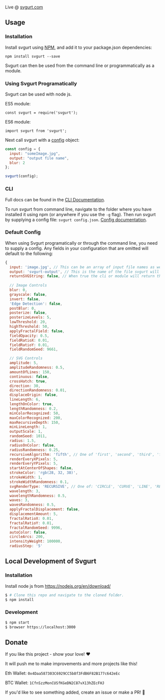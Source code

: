Live @ [svgurt.com](http://svgurt.com)

## Usage

### Installation

Install svgurt using [NPM](https://nodejs.org/en/download), and add it to your package.json dependencies:

`npm install svgurt --save`

Svgurt can then be used from the command line or programmatically as a module.

### Using Svgurt Programatically

Svgurt can be used with node js.

ES5 module:

`const svgurt = require('svgurt');`

ES6 module:

`import svgurt from 'svgurt';`

Next call svgurt with a [config](https://github.com/Anemy/svgurt#config) object:

```js
const config = {
  input: "someImage.jpg",
  output: "output file name",
  blur: 2
};

svgurt(config);
```

### CLI

Full docs can be found in the [CLI Documentation](http://svgurt.com/#/cli).

To run svgurt from command line, navigate to the folder where you have installed it using npm (or anywhere if you use the `-g` flag). Then run svgurt by supplying a config file:
`svgurt config.json`.
[Config documentation](https://github.com/Anemy/svgurt#config).

### Default Config

When using Svgurt programatically or through the command line, you need to supply a config. Any fields in your configuration that are omitted will default to the following:

```js
{
  input: 'image.jpg', // This can be an array of input file names as well. jpg and png are both supported.
  output: 'svgurt-output', // This is the name of the file svgurt will save to if 'returnSVGString' is 'false'. It will also accept an array sequentially coupled with 'input'.
  returnSVGString: false, // When true the cli or module will return the svg output as a string instead of saving to a file.
  
  // Image Controls
  blur: 0,
  grayscale: false,
  invert: false,
  'Edge Detection': false,
  postBlur: 0,
  posterize: false,
  posterizeLevels: 5,
  lowThreshold: 20,
  highThreshold: 50,
  applyFractalField: false,
  fieldOpacity: 0.5,
  fieldRatioX: 0.01,
  fieldRatioY: 0.01,
  fieldRandomSeed: 9661,

  // SVG Controls
  amplitude: 5,
  amplitudeRandomness: 0.5,
  amountOfLines: 150,
  continuous: false,
  crossHatch: true,
  direction: 30,
  directionRandomness: 0.01,
  displaceOrigin: false,
  lineLength: 6,
  lengthOnColor: true,
  lengthRandomness: 0.2,
  minColorRecognized: 50,
  maxColorRecognized: 200,
  maxRecursiveDepth: 150,
  minLineLength: 1,
  outputScale: 1,
  randomSeed: 1011,
  radius: 1.5,
  radiusOnColor: false,
  radiusRandomness: 0.25,
  recursiveAlgorithm: 'fifth', // One of 'first', 'second', 'third', 'fourth', or 'fifth'.
  renderEveryXPixels: 5,
  renderEveryYPixels: 5,
  startAtCenterOfShapes: false,
  strokeColor: 'rgb(28, 32, 38)',
  strokeWidth: 1,
  strokeWidthRandomness: 0.1,
  svgRenderType: 'RECURSIVE', // One of: 'CIRCLE', 'CURVE', 'LINE', 'RECURSIVE', or 'CONCENTRIC'.
  wavelength: 3,
  wavelengthRandomness: 0.5,
  waves: 3,
  wavesRandomness: 0.5,
  applyFractalDisplacement: false,
  displacementAmount: 5,
  fractalRatioX: 0.01,
  fractalRatioY: 0.01,
  fractalRandomSeed: 9996,
  autoColor: false,
  circleArcs: 200,
  intensityWeight: 100000,
  radiusStep: '5'
```

## Local Development of Svgurt

### Installation

Install node js from https://nodejs.org/en/download/

```bash
$ # Clone this repo and navigate to the cloned folder.
$ npm install
```

### Development

```bash
$ npm start
$ browser https://localhost:3000
```

## Donate

If you like this project - show your love! ❤️

It will push me to make improvements and more projects like this!

Eth Wallet:
```0x4Daa587303C6929CC5b8f3FdB6F82B177c642eEc```

BTC Wallet:
```1CfnSzzMonCUSfKGeDN2C87vX13hZEcFHJ```


If you'd like to see something added, create an issue or make a PR! 🚀

